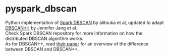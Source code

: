# pyspark_dbscan
Python implementation of [Spark DBSCAN](https://github.com/alitouka/spark_dbscan) by alitouka et al, updated to adapt [DBSCAN++](https://github.com/jenniferjang/dbscanpp) by Jennifer Jang et al.  
Check Spark DBSCAN repository for more information on how the distributed DBSCAN algorithm works.  
As for DBSCAN++, read [their paper](https://proceedings.mlr.press/v97/jang19a.html) for an overview of the difference between DBSCAN and DBSCAN++.
